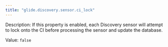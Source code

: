 ```yaml
---
title: "glide.discovery.sensor.ci_lock"
---
```


Description: If this property is enabled, each Discovery sensor will attempt to lock onto the CI before processing the sensor and update the database.

Value: `false`